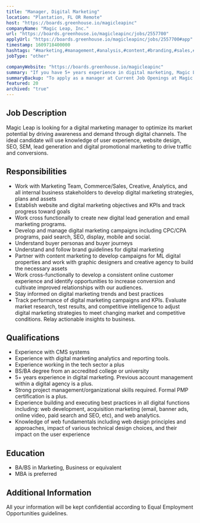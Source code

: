 ```yaml
---
title: "Manager, Digital Marketing"
location: "Plantation, FL OR Remote"
host: "https://boards.greenhouse.io/magicleapinc"
companyName: "Magic Leap, Inc."
url: "https://boards.greenhouse.io/magicleapinc/jobs/2557700"
applyUrl: "https://boards.greenhouse.io/magicleapinc/jobs/2557700#app"
timestamp: 1609718400000
hashtags: "#marketing,#management,#analysis,#content,#branding,#sales,#socialmedia,#optimization"
jobType: "other"

companyWebsite: "https://boards.greenhouse.io/magicleapinc"
summary: "If you have 5+ years experience in digital marketing, Magic Leap, Inc. is looking for someone with your skillset."
summaryBackup: "To apply as a manager at Current Job Openings at Magic Leap, Inc., you preferably need to have some knowledge of: #marketing, #ui/ux, #management."
featured: 20
archived: "true"
---
```


## Job Description

Magic Leap is looking for a digital marketing manager to optimize its market potential by driving awareness and demand through digital channels. The ideal candidate will use knowledge of user experience, website design, SEO, SEM, lead generation and digital promotional marketing to drive traffic and conversions.

## Responsibilities

*   Work with Marketing Team, Commerce/Sales, Creative, Analytics, and all internal business stakeholders to develop digital marketing strategies, plans and assets
*   Establish website and digital marketing objectives and KPIs and track progress toward goals
*   Work cross functionally to create new digital lead generation and email marketing programs.
*   Develop and manage digital marketing campaigns including CPC/CPA programs, paid search, SEO, display, mobile and social. 
*   Understand buyer personas and buyer journeys
*   Understand and follow brand guidelines for digital marketing 
*   Partner with content marketing to develop campaigns for ML digital properties and work with graphic designers and creative agency to build the necessary assets
*   Work cross-functionally to develop a consistent online customer experience and identify opportunities to increase conversion and cultivate improved relationships with our audiences.
*   Stay informed on digital marketing trends and best practices
*   Track performance of digital marketing campaigns and KPIs. Evaluate market research, test results, and competitive intelligence to adjust digital marketing strategies to meet changing market and competitive conditions. Relay actionable insights to business.

## Qualifications

*   Experience with CMS systems
*   Experience with digital marketing analytics and reporting tools.
*   Experience working in the tech sector a plus
*   BS/BA degree from an accredited college or university
*   5+ years experience in digital marketing. Previous account management within a digital agency is a plus. 
*   Strong project management/organizational skills required. Formal PMP certification is a plus. 
*   Experience building and executing best practices in all digital functions including: web development, acquisition marketing (email, banner ads, online video, paid search and SEO, etc), and web analytics.
*   Knowledge of web fundamentals including web design principles and approaches, impact of various technical design choices, and their impact on the user experience

## Education

*   BA/BS in Marketing, Business or equivalent
*   MBA is preferred

## Additional Information

All your information will be kept confidential according to Equal Employment Opportunities guidelines.
